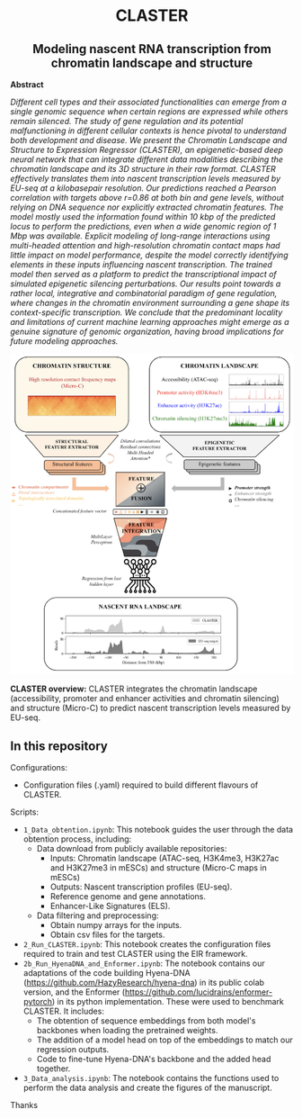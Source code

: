 # <center>CLASTER
## <center> Modeling nascent RNA transcription from chromatin landscape and structure <center>

**Abstract**

_Different cell types and their associated functionalities can emerge from a single genomic sequence when certain regions are expressed while others remain silenced. The study of gene regulation and its potential malfunctioning in different cellular contexts is hence pivotal to understand both development and disease. We present the Chromatin Landscape and Structure to Expression Regressor (CLASTER), an epigenetic-based deep neural network that can integrate different data modalities describing the chromatin landscape and its 3D structure in their raw format. CLASTER effectively translates them into nascent transcription levels measured by EU-seq at a kilobasepair resolution. Our predictions reached a Pearson correlation with targets above r=0.86 at both bin and gene levels, without relying on DNA sequence nor explicitly extracted chromatin features. The model mostly used the information found within 10 kbp of the predicted locus to perform the predictions, even when a wide genomic region of 1 Mbp was available. Explicit modeling of long-range interactions using multi-headed attention and high-resolution chromatin contact maps had little impact on model performance, despite the model correctly identifying elements in these inputs influencing nascent transcription. The trained model then served as a platform to predict the transcriptional impact of simulated epigenetic silencing perturbations. Our results point towards a rather local, integrative and combinatorial paradigm of gene regulation, where changes in the chromatin environment surrounding a gene shape its context-specific transcription. We conclude that the predominant locality and limitations of current machine learning approaches might emerge as a genuine signature of genomic organization, having broad implications for future modeling approaches._ 

![Claster image](./images/Claster_image.png)

**CLASTER overview:** CLASTER integrates the chromatin landscape (accessibility, promoter and enhancer activities and chromatin silencing) and structure (Micro-C) to predict nascent transcription levels measured by EU-seq.

## In this repository

Configurations:
- Configuration files (.yaml) required to build different flavours of CLASTER.

Scripts:

- `1_Data_obtention.ipynb`: This notebook guides the user through the data obtention process, including:
    - Data download from publicly available repositories:
        - Inputs: Chromatin landscape (ATAC-seq, H3K4me3, H3K27ac and H3K27me3 in mESCs) and structure (Micro-C maps in mESCs)
        - Outputs: Nascent transcription profiles (EU-seq).
        - Reference genome and gene annotations.
        - Enhancer-Like Signatures (ELS).
    - Data filtering and preprocessing:
        - Obtain numpy arrays for the inputs.
        - Obtain csv files for the targets.
- `2_Run_CLASTER.ipynb`: This notebook creates the configuration files required to train and test CLASTER using the EIR framework.
- `2b_Run_HyenaDNA_and_Enformer.ipynb`: The notebook contains our adaptations of the code building Hyena-DNA (https://github.com/HazyResearch/hyena-dna) in its public colab version, and the Enformer (https://github.com/lucidrains/enformer-pytorch) in its python implementation. These were used to benchmark CLASTER. It includes:
    - The obtention of sequence embeddings from both model's backbones when loading the pretrained weights. 
    - The addition of a model head on top of the embeddings to match our regression outputs.
    - Code to fine-tune Hyena-DNA's backbone and the added head together.
- `3_Data_analysis.ipynb`: The notebook contains the functions used to perform the data analysis and create the figures of the manuscript.

Thanks

